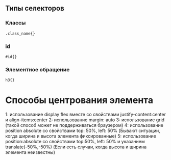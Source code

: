 ## Типы селекторов
### Классы
~~~
.class_name{}
~~~
### id
~~~
#id{}
~~~
### Элементное обращение
~~~
h3{}
~~~
# Способы центрования элемента
1: использование display flex вместе со свойствами justify-content:center и align-items:center
2: использование margin: auto
3: использование grid (такой способ может не поддерживаться браузером)
4: использование position absolute со свойствами top: 50%, left: 50% (Бывают ситуации, когда ширина и высота элемента фиксированные)
5: использование position:absolute со свойствами top:50%, left: 50% и указанием translate(-50%,-50%) (Если есть случаи, когда высота и ширина элемента неизвестны)